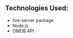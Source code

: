 


<h2>Technologies Used: </h2>
<ul>
<li>live-server package</li>
<li>Node.js</li>
<li>OMDB API</li>

</ul>

